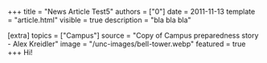 +++
title = "News Article Test5"
authors = ["0"]
date = 2011-11-13
template = "article.html"
visible = true
description = "bla bla bla"

[extra]
topics = ["Campus"]
source = "Copy of Campus preparedness story - Alex Kreidler"
image = "/unc-images/bell-tower.webp"
featured = true
+++
Hi!
